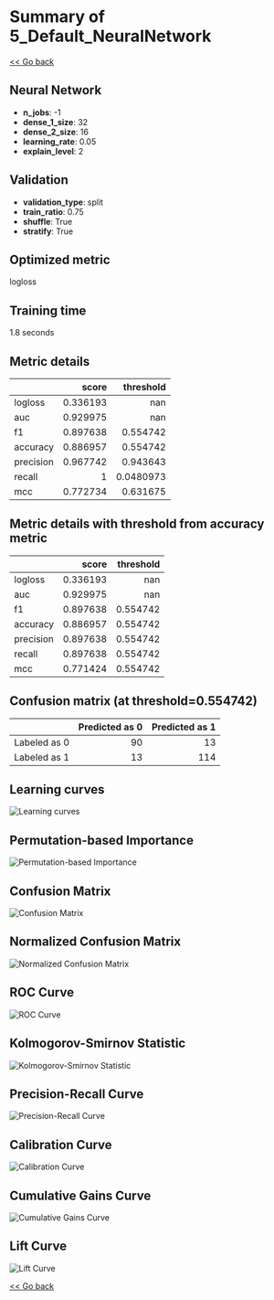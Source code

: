# Summary of 5_Default_NeuralNetwork

[<< Go back](../README.md)


## Neural Network
- **n_jobs**: -1
- **dense_1_size**: 32
- **dense_2_size**: 16
- **learning_rate**: 0.05
- **explain_level**: 2

## Validation
 - **validation_type**: split
 - **train_ratio**: 0.75
 - **shuffle**: True
 - **stratify**: True

## Optimized metric
logloss

## Training time

1.8 seconds

## Metric details
|           |    score |   threshold |
|:----------|---------:|------------:|
| logloss   | 0.336193 | nan         |
| auc       | 0.929975 | nan         |
| f1        | 0.897638 |   0.554742  |
| accuracy  | 0.886957 |   0.554742  |
| precision | 0.967742 |   0.943643  |
| recall    | 1        |   0.0480973 |
| mcc       | 0.772734 |   0.631675  |


## Metric details with threshold from accuracy metric
|           |    score |   threshold |
|:----------|---------:|------------:|
| logloss   | 0.336193 |  nan        |
| auc       | 0.929975 |  nan        |
| f1        | 0.897638 |    0.554742 |
| accuracy  | 0.886957 |    0.554742 |
| precision | 0.897638 |    0.554742 |
| recall    | 0.897638 |    0.554742 |
| mcc       | 0.771424 |    0.554742 |


## Confusion matrix (at threshold=0.554742)
|              |   Predicted as 0 |   Predicted as 1 |
|:-------------|-----------------:|-----------------:|
| Labeled as 0 |               90 |               13 |
| Labeled as 1 |               13 |              114 |

## Learning curves
![Learning curves](learning_curves.png)

## Permutation-based Importance
![Permutation-based Importance](permutation_importance.png)
## Confusion Matrix

![Confusion Matrix](confusion_matrix.png)


## Normalized Confusion Matrix

![Normalized Confusion Matrix](confusion_matrix_normalized.png)


## ROC Curve

![ROC Curve](roc_curve.png)


## Kolmogorov-Smirnov Statistic

![Kolmogorov-Smirnov Statistic](ks_statistic.png)


## Precision-Recall Curve

![Precision-Recall Curve](precision_recall_curve.png)


## Calibration Curve

![Calibration Curve](calibration_curve_curve.png)


## Cumulative Gains Curve

![Cumulative Gains Curve](cumulative_gains_curve.png)


## Lift Curve

![Lift Curve](lift_curve.png)



[<< Go back](../README.md)
